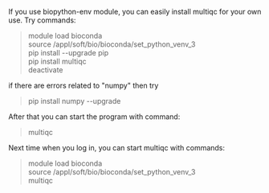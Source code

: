 If you use biopython-env module, you can easily install multiqc for your own use. Try commands:

  > module load bioconda  
  > source /appl/soft/bio/bioconda/set_python_venv_3  
  > pip install --upgrade pip  
  > pip install multiqc  
  > deactivate  
  
if there are errors related to "numpy" then try  
  > pip install numpy --upgrade

After that you can start the program with command:   
  > multiqc

Next time when you log in, you can start multiqc with commands:   
  > module load bioconda  
  > source /appl/soft/bio/bioconda/set_python_venv_3    
  > multiqc   
